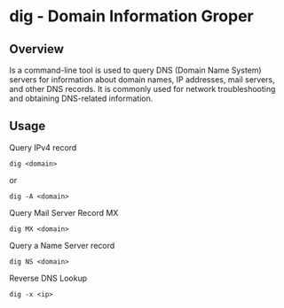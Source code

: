 # dig - Domain Information Groper

## Overview

Is a command-line tool is used to query DNS (Domain Name System) servers for information about domain names, IP addresses, mail servers, and other DNS records. It is commonly used for network troubleshooting and obtaining DNS-related information.


## Usage

Query IPv4 record

```
dig <domain>
```
or
```
dig -A <domain>
```

Query Mail Server Record MX

```
dig MX <domain>
```

Query a Name Server record

```
dig NS <domain>
```

Reverse DNS Lookup

```
dig -x <ip>
```